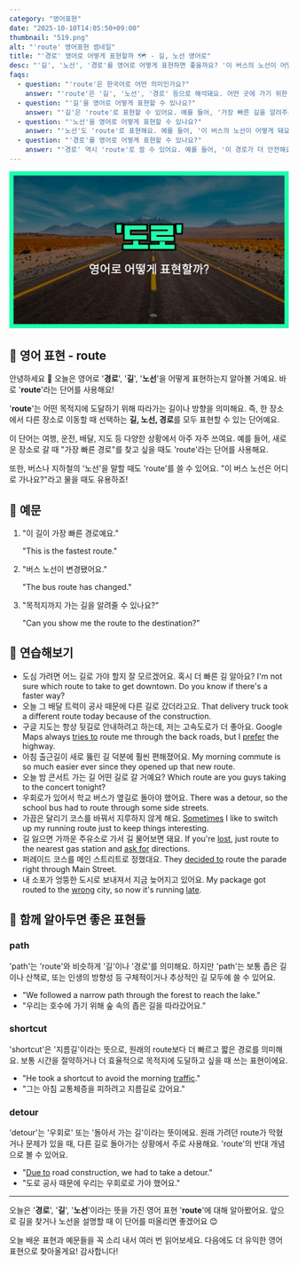 ```yaml
---
category: "영어표현"
date: "2025-10-10T14:05:50+09:00"
thumbnail: "519.png"
alt: "'route' 영어표현 썸네일"
title: "'경로' 영어로 어떻게 표현할까 🗺️ - 길, 노선 영어로"
desc: "'길', '노선', '경로'를 영어로 어떻게 표현하면 좋을까요? '이 버스의 노선이 어떻게 돼요?', '가장 빠른 길을 알려주세요.' 등을 영어로 표현하는 법을 배워봅시다. 다양한 예문을 통해서 연습하고 본인의 표현으로 만들어 보세요."
faqs: 
  - question: "'route'은 한국어로 어떤 의미인가요?"
    answer: "'route'은 '길', '노선', '경로' 등으로 해석돼요. 어떤 곳에 가기 위한 길이나 이동하는 방법을 말할 때 써요."
  - question: "'길'을 영어로 어떻게 표현할 수 있나요?"
    answer: "'길'은 'route'로 표현할 수 있어요. 예를 들어, '가장 빠른 길을 알려주세요.'는 'Please tell me the fastest route.'라고 해요."
  - question: "'노선'을 영어로 어떻게 표현할 수 있나요?"
    answer: "'노선'도 'route'로 표현해요. 예를 들어, '이 버스의 노선이 어떻게 돼요?'는 'What is the route of this bus?'라고 말해요."
  - question: "'경로'를 영어로 어떻게 표현할 수 있나요?"
    answer: "'경로' 역시 'route'로 쓸 수 있어요. 예를 들어, '이 경로가 더 안전해요.'는 'This route is safer.'라고 해요."
---
```


!['route' 영어표현](./519.png)

## 🌟 영어 표현 - route

안녕하세요 👋 오늘은 영어로 '**경로**', '**길**', '**노선**'을 어떻게 표현하는지 알아볼 거예요. 바로 '**route**'라는 단어를 사용해요!

'**route**'는 어떤 목적지에 도달하기 위해 따라가는 길이나 방향을 의미해요. 즉, 한 장소에서 다른 장소로 이동할 때 선택하는 **길, 노선, 경로**를 모두 표현할 수 있는 단어예요.

이 단어는 여행, 운전, 배달, 지도 등 다양한 상황에서 아주 자주 쓰여요. 예를 들어, 새로운 장소로 갈 때 "가장 빠른 경로"를 찾고 싶을 때도 'route'라는 단어를 사용해요.

또한, 버스나 지하철의 '노선'을 말할 때도 'route'를 쓸 수 있어요. "이 버스 노선은 어디로 가나요?"라고 물을 때도 유용하죠!

## 📖 예문

1. "이 길이 가장 빠른 경로예요."

   "This is the fastest route."

2. "버스 노선이 변경됐어요."

   "The bus route has changed."

3. "목적지까지 가는 길을 알려줄 수 있나요?"

   "Can you show me the route to the destination?"



## 💬 연습해보기

<ul data-interactive-list>

  <li data-interactive-item>
    <span data-toggler>도심 가려면 어느 길로 가야 할지 잘 모르겠어요. 혹시 더 빠른 길 알아요?</span>
    <span data-answer>I'm not sure which route to take to get downtown. Do you know if there's a faster way?</span>
  </li>

  <li data-interactive-item>
    <span data-toggler>오늘 그 배달 트럭이 공사 때문에 다른 길로 갔더라고요.</span>
    <span data-answer>That delivery truck took a different route today because of the construction.</span>
  </li>

  <li data-interactive-item>
    <span data-toggler>구글 지도는 항상 뒷길로 안내하려고 하는데, 저는 고속도로가 더 좋아요.</span>
    <span data-answer>Google Maps always <a href="/blog/in-english/117.try-to/">tries to</a> route me through the back roads, but I <a href="/blog/in-english/191.prefer/">prefer</a> the highway.</span>
  </li>

  <li data-interactive-item>
    <span data-toggler>아침 출근길이 새로 뚫린 길 덕분에 훨씬 편해졌어요.</span>
    <span data-answer>My morning commute is so much easier ever since they opened up that new route.</span>
  </li>

  <li data-interactive-item>
    <span data-toggler>오늘 밤 콘서트 가는 길 어떤 길로 갈 거예요?</span>
    <span data-answer>Which route are you guys taking to the concert tonight?</span>
  </li>

  <li data-interactive-item>
    <span data-toggler>우회로가 있어서 학교 버스가 옆길로 돌아야 했어요.</span>
    <span data-answer>There was a detour, so the school bus had to route through some side streets.</span>
  </li>

  <li data-interactive-item>
    <span data-toggler>가끔은 달리기 코스를 바꿔서 지루하지 않게 해요.</span>
    <span data-answer><a href="/blog/in-english/270.sometimes/">Sometimes</a> I like to switch up my running route just to keep things interesting.</span>
  </li>

  <li data-interactive-item>
    <span data-toggler>길 잃으면 가까운 주유소로 가서 길 물어보면 돼요.</span>
    <span data-answer>If you're <a href="/blog/in-english/457.lose/">lost</a>, just route to the nearest gas station and <a href="/blog/in-english/125.ask-for/">ask for</a> directions.</span>
  </li>

  <li data-interactive-item>
    <span data-toggler>퍼레이드 코스를 메인 스트리트로 정했대요.</span>
    <span data-answer>They <a href="/blog/in-english/062.decide-to/">decided to</a> route the parade right through Main Street.</span>
  </li>

  <li data-interactive-item>
    <span data-toggler>내 소포가 엉뚱한 도시로 보내져서 지금 늦어지고 있어요.</span>
    <span data-answer>My package got routed to the <a href="/blog/in-english/316.wrong/">wrong</a> city, so now it's running <a href="/blog/in-english/391.late/">late</a>.</span>
  </li>

</ul>

## 🤝 함께 알아두면 좋은 표현들

### path

'path'는 'route'와 비슷하게 '길'이나 '경로'를 의미해요. 하지만 'path'는 보통 좁은 길이나 산책로, 또는 인생의 방향성 등 구체적이거나 추상적인 길 모두에 쓸 수 있어요.

- "We followed a narrow path through the forest to reach the lake."
- "우리는 호수에 가기 위해 숲 속의 좁은 길을 따라갔어요."

### shortcut

'shortcut'은 '지름길'이라는 뜻으로, 원래의 route보다 더 빠르고 짧은 경로를 의미해요. 보통 시간을 절약하거나 더 효율적으로 목적지에 도달하고 싶을 때 쓰는 표현이에요.

- "He took a shortcut to avoid the morning [traffic](/blog/in-english/384.traffic/)."
- "그는 아침 교통체증을 피하려고 지름길로 갔어요."

### detour

'detour'는 '우회로' 또는 '돌아서 가는 길'이라는 뜻이에요. 원래 가려던 route가 막혔거나 문제가 있을 때, 다른 길로 돌아가는 상황에서 주로 사용해요. 'route'의 반대 개념으로 볼 수 있어요.

- "[Due to](/blog/in-english/335.due-to/) road construction, we had to take a detour."
- "도로 공사 때문에 우리는 우회로로 가야 했어요."

---

오늘은 '**경로**', '**길**', '**노선**'이라는 뜻을 가진 영어 표현 '**route**'에 대해 알아봤어요. 앞으로 길을 찾거나 노선을 설명할 때 이 단어를 떠올리면 좋겠어요 😊

오늘 배운 표현과 예문들을 꼭 소리 내서 여러 번 읽어보세요. 다음에도 더 유익한 영어 표현으로 찾아올게요! 감사합니다!

